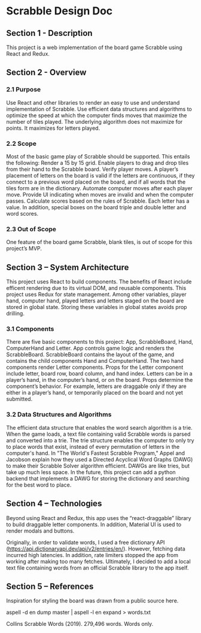 # Scrabble Design Doc

## Section 1 - Description
 
This project is a web implementation of the board game Scrabble using React and Redux.

## Section 2 - Overview

### 2.1 Purpose
 
Use React and other libraries to render an easy to use and understand implementation of Scrabble. Use efficient data structures and algorithms to optimize the speed at which the computer finds 
moves that maximize the number of tiles played. The underlying algorithm does not maximize for points. It maximizes for letters played.

### 2.2 Scope
 
Most of the basic game play of Scrabble should be supported. This entails the following:
Render a 15 by 15 grid.
Enable players to drag and drop tiles from their hand to the Scrabble board.
Verify player moves. A player’s placement of letters on the board is valid if the letters are continuous, if they connect to a previous word placed on the board, and if all words that the tiles form are in the dictionary.
Automate computer moves after each player move.
Provide UI indicating when moves are invalid and when the computer passes.
Calculate scores based on the rules of Scrabble. Each letter has a value. In addition, special boxes on the board triple and double letter and word scores.

### 2.3 Out of Scope
 
One feature of the board game Scrabble, blank tiles, is out of scope for this project’s MVP. 

## Section 3 – System Architecture

This project uses React to build components. The benefits of React include efficent rendering due to its virtual DOM, and reusable components.
This project uses Redux for state management. Among other variables, player hand, computer hand, played letters and letters staged on the board are stored in global state. Storing these variables in global states avoids prop drilling.

### 3.1 Components
 
There are five basic components to this project: App, ScrabbleBoard, Hand, ComputerHand and Letter. App controls game logic and renders the ScrabbleBoard. ScrabbleBoard contains the layout of the game, and contains the child components Hand and ComputerHand. The two hand components render Letter components.
Props for the Letter component include letter, board row, board column, and hand index. Letters can be in a player’s hand, in the computer’s hand, or on the board. Props determine the component’s behavior. For example, letters are draggable only if they are either in a player’s hand, or temporarily placed on the board and not yet submitted.

### 3.2 Data Structures and Algorithms

The efficient data structure that enables the word search algorithm is a trie. When the game loads, a text file containing valid Scrabble words is parsed and converted into a trie. The trie structure enables the computer to only try to place words that exist, instead of every permutation of letters in the computer's hand.
In "The World's Fastest Scrabble Program," Appel and Jacobson explain how they used a Directed Acyclical Word Graphs (DAWG) to make their Scrabble Solver algorithm efficient. DAWGs are like tries, but take up much less space. In the future, this project can add a python backend that implements a DAWG for storing the dictionary and searching for the best word to place.

## Section 4 – Technologies
 
Beyond using React and Redux, this app uses the “react-draggable” library to build draggable letter components. In addition, Material UI is used to render modals and buttons.

Originally, in order to validate words, I used a free dictionary API (https://api.dictionaryapi.dev/api/v2/entries/en/). However, fetching data incurred high latencies. In addition, rate limiters stopped the app from working after making too many fetches. Ultimately, I decided to add a local text file containing words from an official Scrabble library to the app itself.

## Section 5 – References

Inspiration for styling the board was drawn from a public source here.


aspell -d en dump master | aspell -l en expand > words.txt

Collins Scrabble Words (2019). 279,496 words. Words only.
